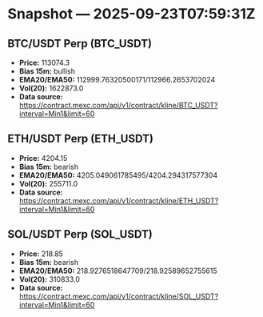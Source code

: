 # Snapshot — 2025-09-23T07:59:31Z

## BTC/USDT Perp (BTC_USDT)
- **Price:** 113074.3
- **Bias 15m:** bullish
- **EMA20/EMA50:** 112999.76320500171/112966.2653702024
- **Vol(20):** 1622873.0
- **Data source:** https://contract.mexc.com/api/v1/contract/kline/BTC_USDT?interval=Min1&limit=60

## ETH/USDT Perp (ETH_USDT)
- **Price:** 4204.15
- **Bias 15m:** bearish
- **EMA20/EMA50:** 4205.049061785495/4204.294317577304
- **Vol(20):** 255711.0
- **Data source:** https://contract.mexc.com/api/v1/contract/kline/ETH_USDT?interval=Min1&limit=60

## SOL/USDT Perp (SOL_USDT)
- **Price:** 218.85
- **Bias 15m:** bearish
- **EMA20/EMA50:** 218.9276518647709/218.92589652755615
- **Vol(20):** 310833.0
- **Data source:** https://contract.mexc.com/api/v1/contract/kline/SOL_USDT?interval=Min1&limit=60
